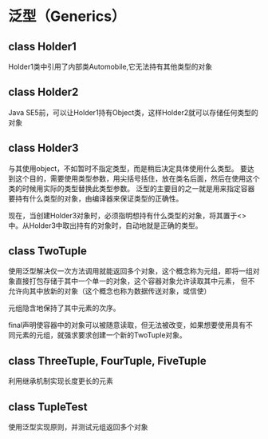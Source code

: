 # 泛型（Generics）

## class Holder1
Holder1类中引用了内部类Automobile,它无法持有其他类型的对象

## class Holder2
Java SE5前，可以让Holder1持有Object类，这样Holder2就可以存储任何类型的对象

## class Holder3
与其使用object，不如暂时不指定类型，而是稍后决定具体使用什么类型。
要达到这个目的，需要使用类型参数，用尖括号括住，放在类名后面，然后在使用这个类的时候用实际的类型替换此类型参数。
泛型的主要目的之一就是用来指定容器要持有什么类型的对象，由编译器来保证类型的正确性。

现在，当创建Holder3对象时，必须指明想持有什么类型的对象，将其置于<>中。从Holder3中取出持有的对象时，自动地就是正确的类型。

## class TwoTuple
使用泛型解决仅一次方法调用就能返回多个对象，这个概念称为元组，即将一组对象直接打包存储于其中一个单一的对象，这个容器对象允许读取其中元素，
但不允许向其中放新的对象（这个概念也称为数据传送对象，或信使）

元组隐含地保持了其中元素的次序。

final声明使容器中的对象可以被随意读取，但无法被改变，如果想要使用具有不同元素的元组，就强求要求创建一个新的TwoTuple对象。

## class ThreeTuple, FourTuple, FiveTuple
利用继承机制实现长度更长的元素

## class TupleTest
使用泛型实现原则，并测试元组返回多个对象



